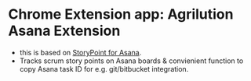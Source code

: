 # Chrome Extension app: Agrilution Asana Extension
- this is based on [StoryPoint for Asana](https://github.com/igtm/storypoint-for-asana-chrome-ext).
- Tracks scrum story points on Asana boards & convienient function to copy Asana task ID for e.g. git/bitbucket integration.
